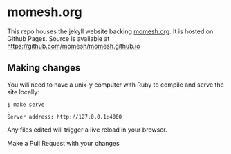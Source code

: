 # momesh.org

This repo houses the jekyll website backing [momesh.org](https://momesh.org). It is hosted on Github Pages. Source is available at https://github.com/momesh/momesh.github.io

## Making changes

You will need to have a unix-y computer with Ruby to compile and serve the site locally:

```
$ make serve
...
Server address: http://127.0.0.1:4000
```

Any files edited will trigger a live reload in your browser.

Make a Pull Request with your changes
